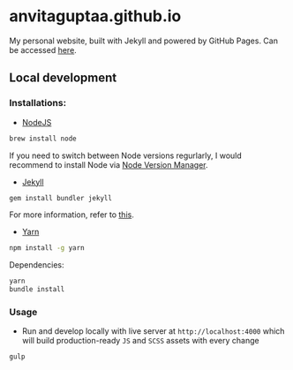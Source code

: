 # anvitaguptaa.github.io

My personal website, built with Jekyll and powered by GitHub Pages. Can be accessed [here](https://anvitaguptaa.github.io/).

## Local development
### Installations:

* [NodeJS](https://nodejs.org/en/)

```sh
brew install node
```

If you need to switch between Node versions regurlarly, I would recommend to install Node via [Node Version Manager](https://github.com/nvm-sh/nvm/blob/master/README.md#manual-install).

* [Jekyll](https://jekyllrb.com/)

```sh
gem install bundler jekyll
```

For more information, refer to [this](https://jekyllrb.com/docs/installation/).

* [Yarn](https://yarnpkg.com/)

```sh
npm install -g yarn
```

Dependencies:
```sh
yarn
bundle install
```

### Usage

* Run and develop locally with live server at `http://localhost:4000` which will build production-ready `JS` and `SCSS` assets with every change

```sh
gulp
```
